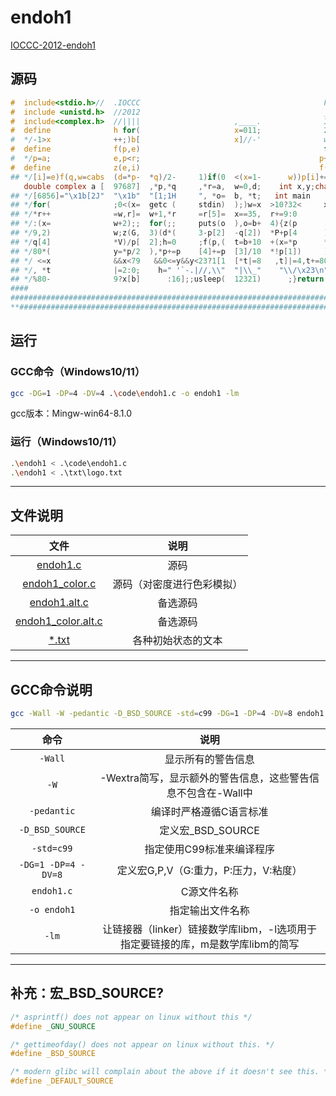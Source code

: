 # endoh1
[IOCCC-2012-endoh1](https://github.com/ioccc-src/temp-test-ioccc/tree/master/2012/endoh1)

## 源码
```C
#  include<stdio.h>//  .IOCCC                                         Fluid-  #
#  include <unistd.h>  //2012                                         _Sim!_  #
#  include<complex.h>  //||||                     ,____.              IOCCC-  #
#  define              h for(                     x=011;              2012/*  #
#  */-1>x              ++;)b[                     x]//-'              winner  #
#  define              f(p,e)                                         for(/*  #
#  */p=a;              e,p<r;                                        p+=5)//  #
#  define              z(e,i)                                        f(p,p/*  #
## */[i]=e)f(q,w=cabs  (d=*p-  *q)/2-     1)if(0  <(x=1-      w))p[i]+=w*/// ##
   double complex a [  97687]  ,*p,*q     ,*r=a,  w=0,d;    int x,y;char b/* ##
## */[6856]="\x1b[2J"  "\x1b"  "[1;1H     ", *o=  b, *t;   int main   (){/** ##
## */for(              ;0<(x=  getc (     stdin)  );)w=x  >10?32<     x?4[/* ##
## */*r++              =w,r]=  w+1,*r     =r[5]=  x==35,  r+=9:0      ,w-I/* ##
## */:(x=              w+2);;  for(;;     puts(o  ),o=b+  4){z(p      [1]*/* ##
## */9,2)              w;z(G,  3)(d*(     3-p[2]  -q[2])  *P+p[4      ]*V-/* ##
## */q[4]              *V)/p[  2];h=0     ;f(p,(  t=b+10  +(x=*p      *I)+/* ##
## */80*(              y=*p/2  ),*p+=p    [4]+=p  [3]/10  *!p[1])     )x=0/* ##
## */ <=x              &&x<79   &&0<=y&&y<23?1[1  [*t|=8   ,t]|=4,t+=80]=1/* ##
## */, *t              |=2:0;    h=" '`-.|//,\\"  "|\\_"    "\\/\x23\n"[x/** ##
## */%80-              9?x[b]      :16];;usleep(  12321)      ;}return 0;}/* ##
####                                                                       ####
###############################################################################
**###########################################################################*/

```

## 运行
### GCC命令（Windows10/11）
```sh
gcc -DG=1 -DP=4 -DV=4 .\code\endoh1.c -o endoh1 -lm
```
gcc版本：Mingw-win64-8.1.0

### 运行（Windows10/11）
```sh
.\endoh1 < .\code\endoh1.c
.\endoh1 < .\txt\logo.txt
```

---  

## 文件说明
文件|说明
:-:|:-:
[endoh1.c](https://github.com/Lavenir7/endoh1/blob/main/code/endoh1.c)|源码
[endoh1_color.c](https://github.com/Lavenir7/endoh1/blob/main/code/endoh1_color.c)|源码（对密度进行色彩模拟）
[endoh1.alt.c](https://github.com/Lavenir7/endoh1/blob/main/code/endoh1.alt.c)|备选源码
[endoh1_color.alt.c](https://github.com/Lavenir7/endoh1/blob/main/code/endoh1_color.alt.c)|备选源码
[*.txt](https://github.com/Lavenir7/endoh1/blob/main/txt)|各种初始状态的文本

---  

## GCC命令说明
```sh
gcc -Wall -W -pedantic -D_BSD_SOURCE -std=c99 -DG=1 -DP=4 -DV=8 endoh1.c -o endoh1 -lm
```
命令|说明
:-:|:-:
`-Wall` | 显示所有的警告信息
`-W` | -Wextra简写，显示额外的警告信息，这些警告信息不包含在-Wall中
`-pedantic` | 编译时严格遵循C语言标准
`-D_BSD_SOURCE` | 定义宏_BSD_SOURCE
`-std=c99` | 指定使用C99标准来编译程序
`-DG=1 -DP=4 -DV=8` | 定义宏G,P,V（G:重力，P:压力，V:粘度）
`endoh1.c` | C源文件名称
`-o endoh1` | 指定输出文件名称
`-lm` | 让链接器（linker）链接数学库libm，-l选项用于指定要链接的库，m是数学库libm的简写

---  

## 补充：宏_BSD_SOURCE?
```C
/* asprintf() does not appear on linux without this */
#define _GNU_SOURCE

/* gettimeofday() does not appear on linux without this. */
#define _BSD_SOURCE

/* modern glibc will complain about the above if it doesn't see this. */
#define _DEFAULT_SOURCE
```
